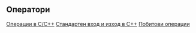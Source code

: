 ## Оператори

[Операции в C/C++](https://www.geeksforgeeks.org/operators-c-c/)
[Стандартен вход и изход в C++](https://www.tutorialspoint.com/cplusplus/cpp_basic_input_output.htm)
[Побитови операции](https://docs.google.com/document/d/1dccZzNjO0JxycvtYQl5bsLhoq63K0ZFovvM51wRx5Tw/edit)